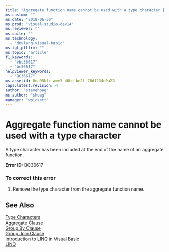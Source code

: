 ```yaml
---
title: "Aggregate function name cannot be used with a type character | Microsoft Docs"
ms.custom: ""
ms.date: "2018-06-30"
ms.prod: "visual-studio-dev14"
ms.reviewer: ""
ms.suite: ""
ms.technology: 
  - "devlang-visual-basic"
ms.tgt_pltfrm: ""
ms.topic: "article"
f1_keywords: 
  - "vbc36617"
  - "bc36617"
helpviewer_keywords: 
  - "BC36617"
ms.assetid: 0ea95bfc-aee5-46bd-be2f-76d1234e0a23
caps.latest.revision: 4
author: "stevehoag"
ms.author: "shoag"
manager: "wpickett"
---
```

# Aggregate function name cannot be used with a type character
A type character has been included at the end of the name of an aggregate function.  
  
 **Error ID:** BC36617  
  
### To correct this error  
  
1.  Remove the type character from the aggregate function name.  
  
## See Also  
 [Type Characters](http://msdn.microsoft.com/library/6353cb9b-6ee4-4af6-a5a8-88ce39f90cc5)   
 [Aggregate Clause](http://msdn.microsoft.com/library/1315a814-5db6-4077-b34b-b141e11cc0eb)   
 [Group By Clause](http://msdn.microsoft.com/library/b1b5dcea-6654-473b-a2db-01f7e4c265d7)   
 [Group Join Clause](http://msdn.microsoft.com/library/37dbf79c-7b5c-421b-bbb7-dadfd2b92a1c)   
 [Introduction to LINQ in Visual Basic](http://msdn.microsoft.com/library/3047d86e-0d49-40e2-928b-dc02e46c7984)   
 [LINQ](http://msdn.microsoft.com/library/ddba5545-ff6e-46c3-8967-5c4280db5aca)